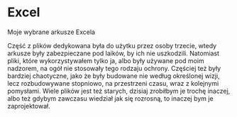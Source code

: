 # Excel
Moje wybrane arkusze Excela

Część z plików dedykowana była do użytku przez osoby trzecie, wtedy arkusze były zabezpieczane pod laików, by ich nie uszkodzili. Natomiast pliki, które wykorzystywałem tylko ja, albo były używane pod moim nadzorem, na ogół nie stosowały tego rodzaju ochrony. Częściej też były bardziej chaotyczne, jako że były budowane nie według określonej wizji, lecz rozbudowywane stopniowo, na przestrzeni czasu, wraz z kolejnymi pomysłami. Wiele plików jest też starych, dzisiaj zrobiłbym je trochę inaczej, albo też gdybym zawczasu wiedział jak się rozrosną, to inaczej bym je zaprojektował.
